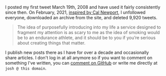 I posted my first tweet March 19th, 2008 and have used it fairly consistently since then. On February, 2021, [inspired by Cal Newport](https://www.nytimes.com/2016/11/20/jobs/quit-social-media-your-career-may-depend-on-it.html), I unfollowed everyone, downloaded an archive from the site, and deleted 9,920 tweets.

> The idea of purposefully introducing into my life a service designed to fragment my attention is as scary to me as the idea of smoking would be to an endurance athlete, and it should be to you if you’re serious about creating things that matter.

I publish new posts there as I have for over a decade and occasionally share articles. I don't log in at all anymore so if you want to comment on something I've written, you can [comment on GitHub](https://github.com/joshcanhelp/josh-to-11/issues/new?assignees=joshcanhelp&labels=comment&template=comment.md&title=Comment+on+joshcanhelp.com) or write me directly at `josh @ this domain`.